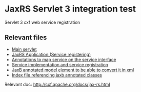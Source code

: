 # JaxRS Servlet 3 integration test
Servlet 3 cxf web service registration

## Relevant files
* [Main servlet](https://github.com/OsgiliathEnterprise/net.osgiliath.parent/blob/master/net.osgiliath.framework/net.osgiliath.features/net.osgiliath.feature.itests/net.osgiliath.feature.itest.jaxrs.web/src/main/java/conf/JaxRSServicesProviderServlet.java)
* [JaxRS Application (Service registering)](https://github.com/OsgiliathEnterprise/net.osgiliath.parent/blob/master/net.osgiliath.framework/net.osgiliath.features/net.osgiliath.feature.itests/net.osgiliath.feature.itest.jaxrs.web/src/main/java/conf/JaxRSApplication.java)
* [Annotations to map service on the service interface](https://github.com/OsgiliathEnterprise/net.osgiliath.parent/blob/master/net.osgiliath.framework/net.osgiliath.features/net.osgiliath.feature.itests/net.osgiliath.feature.itest.jaxrs.web/src/main/java/net/osgiliath/features/karaf/jaxrs/web/HelloServiceJaxRS.java)
* [Service implementation and service registration](https://github.com/OsgiliathEnterprise/net.osgiliath.parent/blob/master/net.osgiliath.framework/net.osgiliath.features/net.osgiliath.feature.itests/net.osgiliath.feature.itest.jaxrs.web/src/main/java/net/osgiliath/features/karaf/jaxrs/web/impl/HelloServiceImpl.java)
* [JaxB annotated model element to be able to convert it in xml](https://github.com/OsgiliathEnterprise/net.osgiliath.parent/blob/master/net.osgiliath.framework/net.osgiliath.features/net.osgiliath.feature.itests/net.osgiliath.feature.itest.jaxrs.web/src/main/java/net/osgiliath/features/karaf/jaxrs/web/model/HelloObject.java)
* [Index file referencing jaxb annotated classes](https://github.com/OsgiliathEnterprise/net.osgiliath.parent/blob/master/net.osgiliath.framework/net.osgiliath.features/net.osgiliath.feature.itests/net.osgiliath.feature.itest.jaxrs.web/src/main/java/net/osgiliath/features/karaf/jaxrs/web/model/jaxb.index)


Relevant doc: http://cxf.apache.org/docs/jax-rs.html